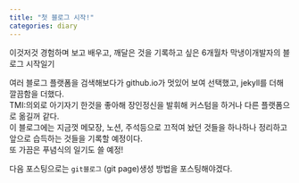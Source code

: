 ```yaml
---
title: "첫 블로그 시작!"
categories: diary
---
```

이것저것 경험하며 보고 배우고, 깨달은 것을 기록하고 싶은 6개월차 막냉이개발자의 블로그 시작일기

여러 블로그 플랫폼을 검색해보다가 github.io가 멋있어 보여 선택했고, jekyll를 더해 깔끔함을 더했다.  
TMI:의외로 아기자기 한것을 좋아해 장인정신을 발휘해 커스텀을 하거나 다른 플랫폼으로 옮길꺼 같다.  
이 블로그에는 지금껏 메모장, 노션, 주석등으로 끄적여 놨던 것들을 하나하나 정리하고 앞으로 습득하는 것들을 기록할 예정이다.  
또 가끔은 푸념식의 일기도 쓸 예정!


다음 포스팅으로는 `git블로그` (git page)생성 방법을 포스팅해야겠다.
